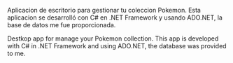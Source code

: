 Aplicacion de escritorio para gestionar tu coleccion Pokemon. Esta aplicacion se desarrolló con C# en .NET Framework y usando ADO.NET, la base de datos me fue proporcionada.

Destkop app for manage your Pokemon collection. This app is developed with C# in .NET Framework and using ADO.NET, the database was provided to me.
